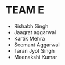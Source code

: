 # TEAM E

* Rishabh Singh
* Jaagrat aggarwal 
* Kartik Mehra
* Seemant Aggarwal
* Taran Jyot Singh 
* Meenakshi Kumar